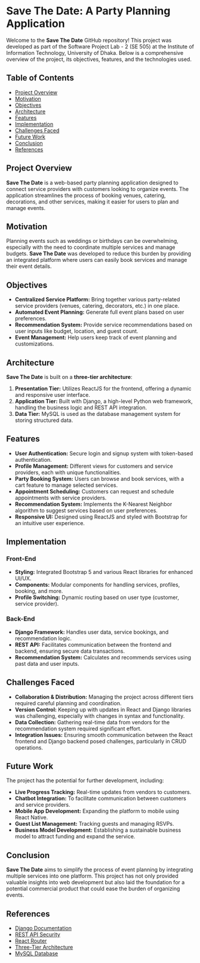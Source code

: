 # Save The Date: A Party Planning Application

Welcome to the **Save The Date** GitHub repository! This project was developed as part of the Software Project Lab - 2 (SE 505) at the Institute of Information Technology, University of Dhaka. Below is a comprehensive overview of the project, its objectives, features, and the technologies used.

## Table of Contents

- [Project Overview](#project-overview)
- [Motivation](#motivation)
- [Objectives](#objectives)
- [Architecture](#architecture)
- [Features](#features)
- [Implementation](#implementation)
- [Challenges Faced](#challenges-faced)
- [Future Work](#future-work)
- [Conclusion](#conclusion)
- [References](#references)

## Project Overview

**Save The Date** is a web-based party planning application designed to connect service providers with customers looking to organize events. The application streamlines the process of booking venues, catering, decorations, and other services, making it easier for users to plan and manage events.

## Motivation

Planning events such as weddings or birthdays can be overwhelming, especially with the need to coordinate multiple services and manage budgets. **Save The Date** was developed to reduce this burden by providing an integrated platform where users can easily book services and manage their event details.

## Objectives

- **Centralized Service Platform:** Bring together various party-related service providers (venues, catering, decorators, etc.) in one place.
- **Automated Event Planning:** Generate full event plans based on user preferences.
- **Recommendation System:** Provide service recommendations based on user inputs like budget, location, and guest count.
- **Event Management:** Help users keep track of event planning and customizations.

## Architecture

**Save The Date** is built on a **three-tier architecture**:
1. **Presentation Tier:** Utilizes ReactJS for the frontend, offering a dynamic and responsive user interface.
2. **Application Tier:** Built with Django, a high-level Python web framework, handling the business logic and REST API integration.
3. **Data Tier:** MySQL is used as the database management system for storing structured data.

## Features

- **User Authentication:** Secure login and signup system with token-based authentication.
- **Profile Management:** Different views for customers and service providers, each with unique functionalities.
- **Party Booking System:** Users can browse and book services, with a cart feature to manage selected services.
- **Appointment Scheduling:** Customers can request and schedule appointments with service providers.
- **Recommendation System:** Implements the K-Nearest Neighbor algorithm to suggest services based on user preferences.
- **Responsive UI:** Designed using ReactJS and styled with Bootstrap for an intuitive user experience.

## Implementation

### Front-End
- **Styling:** Integrated Bootstrap 5 and various React libraries for enhanced UI/UX.
- **Components:** Modular components for handling services, profiles, booking, and more.
- **Profile Switching:** Dynamic routing based on user type (customer, service provider).

### Back-End
- **Django Framework:** Handles user data, service bookings, and recommendation logic.
- **REST API:** Facilitates communication between the frontend and backend, ensuring secure data transactions.
- **Recommendation System:** Calculates and recommends services using past data and user inputs.

## Challenges Faced

- **Collaboration & Distribution:** Managing the project across different tiers required careful planning and coordination.
- **Version Control:** Keeping up with updates in React and Django libraries was challenging, especially with changes in syntax and functionality.
- **Data Collection:** Gathering real-time data from vendors for the recommendation system required significant effort.
- **Integration Issues:** Ensuring smooth communication between the React frontend and Django backend posed challenges, particularly in CRUD operations.

## Future Work

The project has the potential for further development, including:
- **Live Progress Tracking:** Real-time updates from vendors to customers.
- **Chatbot Integration:** To facilitate communication between customers and service providers.
- **Mobile App Development:** Expanding the platform to mobile using React Native.
- **Guest List Management:** Tracking guests and managing RSVPs.
- **Business Model Development:** Establishing a sustainable business model to attract funding and expand the service.

## Conclusion

**Save The Date** aims to simplify the process of event planning by integrating multiple services into one platform. This project has not only provided valuable insights into web development but also laid the foundation for a potential commercial product that could ease the burden of organizing events.

## References

- [Django Documentation](https://developer.mozilla.org/en-US/docs/Learn/Server-side/Django/Introduction)
- [REST API Security](https://hakin9.org/how-to-secure-your-rest-api-from-attackers/)
- [React Router](https://reactrouter.com/docs/en/v6/upgrading/v5)
- [Three-Tier Architecture](https://www.ibm.com/cloud/learn/three-tier-architecture)
- [MySQL Database](http://www.databasequest.com/index.php/product-service/mysql-dbquest)

